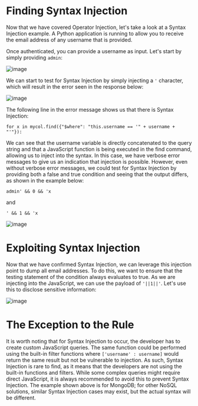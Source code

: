 # Finding Syntax Injection

Now that we have covered Operator Injection, let's take a look at a Syntax Injection example. A Python application is running to allow you to receive the email address of any username that is provided. 

Once authenticated, you can provide a username as input. Let's start by simply providing ```admin```:

![image](https://github.com/4bo4yman/Web-Application-Penetration-Testing/assets/156849852/5b87d60c-e527-4899-af6b-bade42669484)

We can start to test for Syntax Injection by simply injecting a ```'``` character, which will result in the error seen in the response below:

![image](https://github.com/4bo4yman/Web-Application-Penetration-Testing/assets/156849852/d35ea203-6e9f-4e2a-a944-91790c2b293a)



     

The following line in the error message shows us that there is Syntax Injection:

```for x in mycol.find({"$where": "this.username == '" + username + "'"}):```

We can see that the username variable is directly concatenated to the query string and that a JavaScript function is being executed in the find command, allowing us to inject into the syntax. In this case, we have verbose error messages to give us an indication that injection is possible. However, even without verbose error messages, we could test for Syntax Injection by providing both a false and true condition and seeing that the output differs, as shown in the example below:

```
admin' && 0 && 'x
```

and

```
' && 1 && 'x
```

![image](https://github.com/4bo4yman/Web-Application-Penetration-Testing/assets/156849852/74e3eddb-786f-4f60-a15c-ed7230d234c2)



# Exploiting Syntax Injection

Now that we have confirmed Syntax Injection, we can leverage this injection point to dump all email addresses. To do this, we want to ensure that the testing statement of the condition always evaluates to true. As we are injecting into the JavaScript, we can use the payload of  ```'||1||'```. Let's use this to disclose sensitive information:


![image](https://github.com/4bo4yman/Web-Application-Penetration-Testing/assets/156849852/c5d09644-da1e-4e54-9838-4fb65ce63df5)


# The Exception to the Rule

It is worth noting that for Syntax Injection to occur, the developer has to create custom JavaScript queries. The same function could be performed using the built-in filter functions where ```['username' : username]``` would return the same result but not be vulnerable to injection. As such, Syntax Injection is rare to find, as it means that the developers are not using the built-in functions and filters. While some complex queries might require direct JavaScript, it is always recommended to avoid this to prevent Syntax Injection. The example shown above is for MongoDB; for other NoSQL solutions, similar Syntax Injection cases may exist, but the actual syntax will be different.

